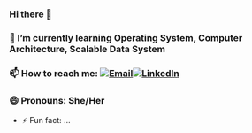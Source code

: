 ### Hi there 👋

### 🌱 I’m currently learning Operating System, Computer Architecture, Scalable Data System
### 📫 How to reach me: [![Email](https://img.shields.io/badge/Email-D14836?style=for-the-badge&logo=gmail&logoColor=white)](mailto:wec025@ucsd.edu)[![LinkedIn](https://img.shields.io/badge/LinkedIn-0077B5?style=for-the-badge&logo=linkedin&logoColor=white)](https://www.linkedin.com/in/weiyi-chen-ucsd/)

### 😄 Pronouns: She/Her


- ⚡ Fun fact: ...

<!--
**vivianchen04/vivianchen04** is a ✨ _special_ ✨ repository because its `README.md` (this file) appears on your GitHub profile.

Here are some ideas to get you started:

- 🔭 I’m currently working on ...
- 🌱 I’m currently learning Web Mining & Recommender System, Computer Architecture 
- 👯 I’m looking to collaborate on ...
- 🤔 I’m looking for help with ...
- 💬 Ask me about ...
- 📫 How to reach me: ...
- 😄 Pronouns: She/Her
- ⚡ Fun fact: ...
-->
